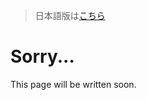 > 日本語版は[こちら](https://doc.poac.pm/ja/poac-commands/manifest-commands/update.html)

# Sorry...
This page will be written soon.
